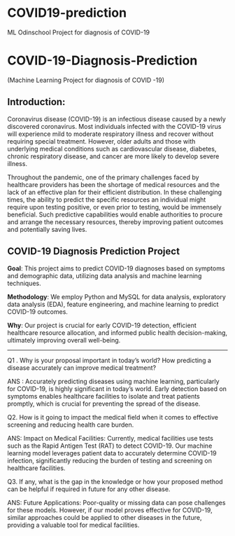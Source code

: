 # COVID19-prediction
ML Odinschool Project for diagnosis of COVID-19
# COVID-19-Diagnosis-Prediction
(Machine Learning Project for diagnosis of COVID -19)


Introduction:
---
Coronavirus disease (COVID-19) is an infectious disease caused by a newly discovered coronavirus. Most individuals infected with the COVID-19 virus will experience mild to moderate respiratory illness and recover without requiring special treatment. However, older adults and those with underlying medical conditions such as cardiovascular disease, diabetes, chronic respiratory disease, and cancer are more likely to develop severe illness.

Throughout the pandemic, one of the primary challenges faced by healthcare providers has been the shortage of medical resources and the lack of an effective plan for their efficient distribution. In these challenging times, the ability to predict the specific resources an individual might require upon testing positive, or even prior to testing, would be immensely beneficial. Such predictive capabilities would enable authorities to procure and arrange the necessary resources, thereby improving patient outcomes and potentially saving lives.


COVID-19 Diagnosis Prediction Project
---
**Goal**: This project aims to predict COVID-19 diagnoses based on symptoms and demographic data, utilizing data analysis and machine learning techniques.

**Methodology**: We employ Python and MySQL for data analysis, exploratory data analysis (EDA), feature engineering, and machine learning to predict COVID-19 outcomes.

**Why**: Our project is crucial for early COVID-19 detection, efficient healthcare resource allocation, and informed public health decision-making, ultimately improving overall well-being.

---

Q1 . Why is your proposal important in today’s world? How predicting a disease accurately can improve medical treatment?

ANS :
Accurately predicting diseases using machine learning, particularly for COVID-19, is highly significant in today’s world. Early detection based on symptoms enables healthcare facilities to isolate and treat patients promptly, which is crucial for preventing the spread of the disease.

Q2. How is it going to impact the medical field when it comes to effective screening and reducing health care burden.

ANS:
Impact on Medical Facilities: Currently, medical facilities use tests such as the Rapid Antigen Test (RAT) to detect COVID-19. Our machine learning model leverages patient data to accurately determine COVID-19 infection, significantly reducing the burden of testing and screening on healthcare facilities.

Q3. If any, what is the gap in the knowledge or how your proposed method can be helpful if required in future for any other disease.

ANS:
Future Applications: Poor-quality or missing data can pose challenges for these models. However, if our model proves effective for COVID-19, similar approaches could be applied to other diseases in the future, providing a valuable tool for medical facilities.
